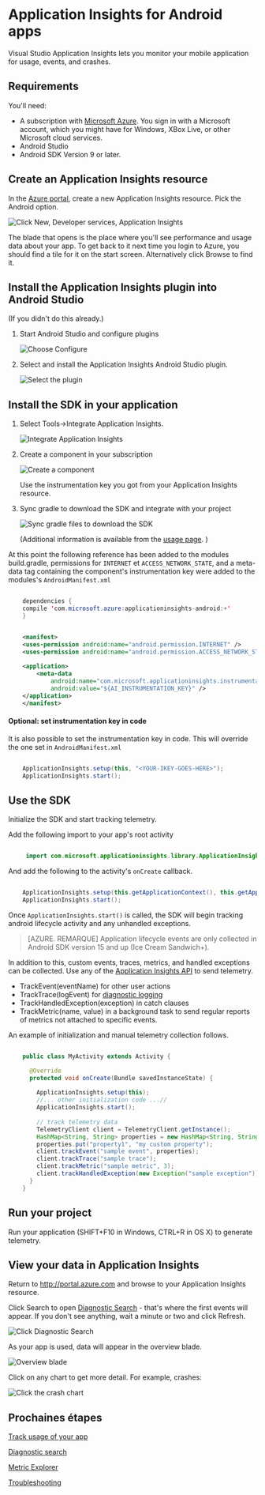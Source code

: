 <properties 
    pageTitle="Application Insights for Android apps" 
    description="Analyze usage and performance of your Android app with Application Insights." 
    services="application-insights" 
    documentationCenter="android"
    authors="alancameronwills" 
    manager="ronmart"/>

<tags 
    ms.service="application-insights" 
    ms.workload="mobile" 
    ms.tgt_pltfrm="mobile-android" 
    ms.devlang="na" 
    ms.topic="article" 
	ms.date="04/28/2015" 
    ms.author="awills"/>

# Application Insights for Android apps

Visual Studio Application Insights lets you monitor your mobile application for usage, events, and crashes.

## Requirements

You'll need:

* A subscription with [Microsoft Azure](http://azure.com). You sign in with a Microsoft account, which you might have for Windows, XBox Live, or other Microsoft cloud services.
* Android Studio
* Android SDK Version 9 or later.

## Create an Application Insights resource

In the [Azure portal][portal], create a new Application Insights resource. Pick the Android option.

![Click New, Developer services, Application Insights](./media/app-insights-android/11-new.png)

The blade that opens is the place where you'll see performance and usage data about your app. To get back to it next time you login to Azure, you should find a tile for it on the start screen. Alternatively click Browse to find it.

## Install the Application Insights plugin into Android Studio

(If you didn't do this already.)

1.  Start Android Studio and configure plugins

    ![Choose Configure](./media/app-insights-android/01-configure.png)

2.  Select and install the Application Insights Android Studio plugin.

    ![Select the plugin](./media/app-insights-android/03-select-plugin.png)

## <a name="sdk"></a>Install the SDK in your application


1.  Select Tools->Integrate Application Insights.

    ![Integrate Application Insights](./media/app-insights-android/04-tools-integrate.png)
    
3.  Create a component in your subscription

    ![Create a component](./media/app-insights-android/07-create-component.png)

    Use the instrumentation key you got from your Application Insights resource.

4.  Sync gradle to download the SDK and integrate with your project

    ![Sync gradle files to download the SDK](./media/app-insights-android/08-successful-integration.png)
    
    (Additional information is available from the [usage page](http://go.microsoft.com/fwlink/?LinkID=533220). )
    
At this point the following reference has been added to the modules build.gradle, permissions for `INTERNET` et `ACCESS_NETWORK_STATE`, and a meta-data tag containing the component's instrumentation key were added to the modules's `AndroidManifest.xml`

```java

    dependencies {
    compile 'com.microsoft.azure:applicationinsights-android:+'
    }
```

```xml

    <manifest>
    <uses-permission android:name="android.permission.INTERNET" />
    <uses-permission android:name="android.permission.ACCESS_NETWORK_STATE" />
    
    <application>
        <meta-data
            android:name="com.microsoft.applicationinsights.instrumentationKey"
            android:value="${AI_INSTRUMENTATION_KEY}" />
    </application>
    </manifest>
```

#### Optional: set instrumentation key in code

It is also possible to set the instrumentation key in code. This will override the one set in `AndroidManifest.xml`

```java

    ApplicationInsights.setup(this, "<YOUR-IKEY-GOES-HERE>");
    ApplicationInsights.start();
```


## Use the SDK

Initialize the SDK and start tracking telemetry.

Add the following import to your app's root activity 

```java

     import com.microsoft.applicationinsights.library.ApplicationInsights;
```

And add the following to the activity's `onCreate` callback.

```java

    ApplicationInsights.setup(this.getApplicationContext(), this.getApplication());
    ApplicationInsights.start();
```

Once `ApplicationInsights.start()` is called, the SDK will begin tracking android lifecycle activity and any unhandled exceptions. 

> [AZURE. REMARQUE] Application lifecycle events are only collected in Android SDK version 15 and up (Ice Cream Sandwich+).

In addition to this, custom events, traces, metrics, and handled exceptions can be collected. 
Use any of the [Application Insights API][api] to send telemetry. 

* TrackEvent(eventName) for other user actions
* TrackTrace(logEvent) for [diagnostic logging][diagnostic]
* TrackHandledException(exception) in catch clauses
* TrackMetric(name, value) in a background task to send regular reports of metrics not attached to specific events.

An example of initialization and manual telemetry collection follows.

```java

    public class MyActivity extends Activity {

      @Override
      protected void onCreate(Bundle savedInstanceState) {
        
        ApplicationInsights.setup(this);
        //... other initialization code ...//
        ApplicationInsights.start();
        
        // track telemetry data
        TelemetryClient client = TelemetryClient.getInstance();
        HashMap<String, String> properties = new HashMap<String, String>();
        properties.put("property1", "my custom property");
        client.trackEvent("sample event", properties);
        client.trackTrace("sample trace");
        client.trackMetric("sample metric", 3);
        client.trackHandledException(new Exception("sample exception"));
      }
    }
```

## <a name="run"></a> Run your project

Run your application (SHIFT+F10 in Windows, CTRL+R in OS X) to generate telemetry.

## View your data in Application Insights

Return to http://portal.azure.com and browse to your Application Insights resource.

Click Search to open [Diagnostic Search][diagnostic] - that's where the first events will appear. If you don't see anything, wait a minute or two and click Refresh.

![Click Diagnostic Search](./media/app-insights-android/21-search.png)

As your app is used, data will appear in the overview blade.

![Overview blade](./media/app-insights-android/22-oview.png)

Click on any chart to get more detail. For example, crashes:

![Click the crash chart](./media/app-insights-android/23-crashes.png)


## <a name="usage"></a>Prochaines étapes

[Track usage of your app][track]

[Diagnostic search][diagnostic]

[Metric Explorer][metrics]

[Troubleshooting][qna]



<!--Link references-->

[api]: app-insights-api-custom-events-metrics.md
[diagnostic]: app-insights-diagnostic-search.md
[metrics]: app-insights-metrics-explorer.md
[portal]: http://portal.azure.com/
[qna]: app-insights-troubleshoot-faq.md
[track]: app-insights-custom-events-metrics-api.md

 